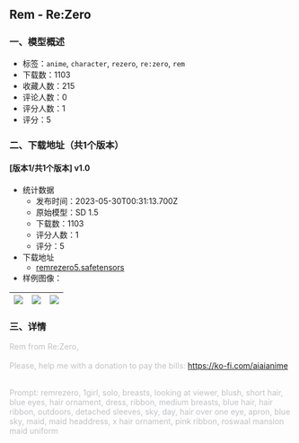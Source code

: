 ## Rem - Re:Zero
### 一、模型概述

- 标签：`anime`, `character`, `rezero`, `re:zero`, `rem`
- 下载数：1103
- 收藏人数：215
- 评论人数：0
- 评分人数：1
- 评分：5

### 二、下载地址（共1个版本）

#### [版本1/共1个版本] v1.0

- 统计数据
  - 发布时间：2023-05-30T00:31:13.700Z
  - 原始模型：SD 1.5
  - 下载数：1103
  - 评分人数：1
  - 评分：5
- 下载地址
  - [remrezero5.safetensors](https://civitai.com/api/download/models/85127)
- 样例图像：

| <img src="https://image.civitai.com/xG1nkqKTMzGDvpLrqFT7WA/57750538-9e83-434f-92cf-12a28fcc7c71/width=450/962998.jpeg" /> | <img src="https://image.civitai.com/xG1nkqKTMzGDvpLrqFT7WA/0c3e6fd0-a0eb-4382-8325-451a47a4d9f0/width=450/963000.jpeg" /> | <img src="https://image.civitai.com/xG1nkqKTMzGDvpLrqFT7WA/6967074f-21ea-4dbd-8152-e9fce51dd883/width=450/962997.jpeg" /> |
| ---- | ---- | ---- |


### 三、详情
<p><span style="color:rgb(193, 194, 197)">Rem from Re:Zero,</span><br /><br /><span style="color:rgb(193, 194, 197)">Please, help me with a donation to pay the bills: </span><a target="_blank" rel="ugc" href="https://ko-fi.com/aiaianime">https://ko-fi.com/aiaianime</a></p><p><br /><span style="color:rgb(193, 194, 197)">Prompt: remrezero, 1girl, solo, breasts, looking at viewer, blush, short hair, blue eyes, hair ornament, dress, ribbon, medium breasts, blue hair, hair ribbon, outdoors, detached sleeves, sky, day, hair over one eye, apron, blue sky, maid, maid headdress, x hair ornament, pink ribbon, roswaal mansion maid uniform</span></p>